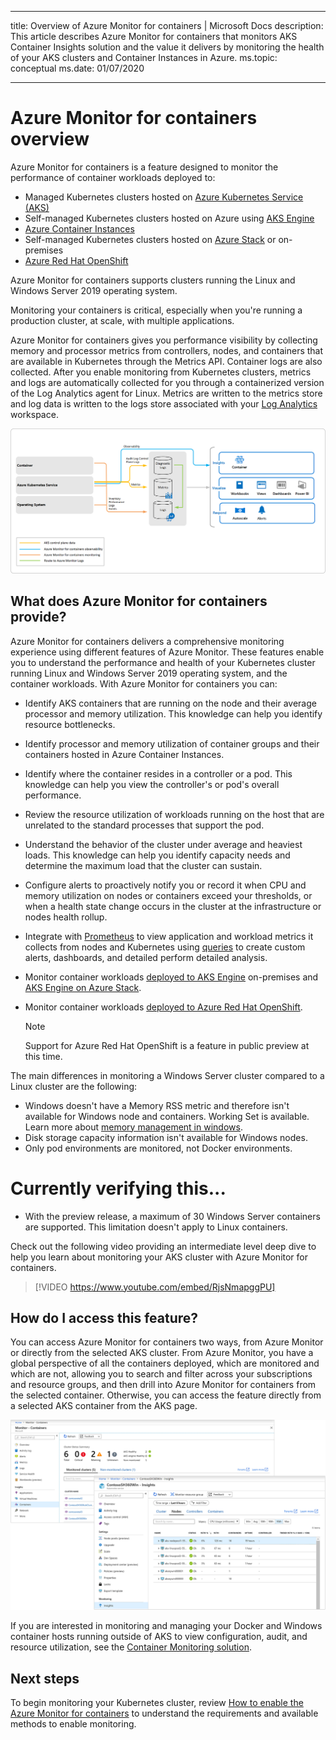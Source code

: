  ---
title: Overview of Azure Monitor for containers | Microsoft Docs
description: This article describes Azure Monitor for containers that monitors AKS Container Insights solution and the value it delivers by monitoring the health of your AKS clusters and Container Instances in Azure.
ms.topic: conceptual
ms.date: 01/07/2020

---

# Azure Monitor for containers overview

Azure Monitor for containers is a feature designed to monitor the performance of container workloads deployed to:

- Managed Kubernetes clusters hosted on [Azure Kubernetes Service (AKS)](../../aks/intro-kubernetes.md)
- Self-managed Kubernetes clusters hosted on Azure using [AKS Engine](https://github.com/Azure/aks-engine)
- [Azure Container Instances](../../container-instances/container-instances-overview.md)
- Self-managed Kubernetes clusters hosted on [Azure Stack](https://docs.microsoft.com/azure-stack/user/azure-stack-kubernetes-aks-engine-overview?view=azs-1910) or on-premises
- [Azure Red Hat OpenShift](../../openshift/intro-openshift.md)

Azure Monitor for containers supports clusters running the Linux and Windows Server 2019 operating system.

Monitoring your containers is critical, especially when you're running a production cluster, at scale, with multiple applications.

Azure Monitor for containers gives you performance visibility by collecting memory and processor metrics from controllers, nodes, and containers that are available in Kubernetes through the Metrics API. Container logs are also collected.  After you enable monitoring from Kubernetes clusters, metrics and logs are automatically collected for you through a containerized version of the Log Analytics agent for Linux. Metrics are written to the metrics store and log data is written to the logs store associated with your [Log Analytics](../log-query/log-query-overview.md) workspace.

![Azure Monitor for containers architecture](./media/container-insights-overview/azmon-containers-architecture-01.png)

## What does Azure Monitor for containers provide?

Azure Monitor for containers delivers a comprehensive monitoring experience using different features of Azure Monitor. These features enable you to understand the performance and health of your Kubernetes cluster running Linux and Windows Server 2019 operating system, and the container workloads. With Azure Monitor for containers you can:

* Identify AKS containers that are running on the node and their average processor and memory utilization. This knowledge can help you identify resource bottlenecks.
* Identify processor and memory utilization of container groups and their containers hosted in Azure Container Instances.
* Identify where the container resides in a controller or a pod. This knowledge can help you view the controller's or pod's overall performance.
* Review the resource utilization of workloads running on the host that are unrelated to the standard processes that support the pod.
* Understand the behavior of the cluster under average and heaviest loads. This knowledge can help you identify capacity needs and determine the maximum load that the cluster can sustain.
* Configure alerts to proactively notify you or record it when CPU and memory utilization on nodes or containers exceed your thresholds, or when a health state change occurs in the cluster at the infrastructure or nodes health rollup.
* Integrate with [Prometheus](https://prometheus.io/docs/introduction/overview/) to view application and workload metrics it collects from nodes and Kubernetes using [queries](container-insights-log-search.md) to create custom alerts, dashboards, and detailed perform detailed analysis.
* Monitor container workloads [deployed to AKS Engine](https://github.com/Azure/aks-engine) on-premises and [AKS Engine on Azure Stack](https://docs.microsoft.com/azure-stack/user/azure-stack-kubernetes-aks-engine-overview?view=azs-1908).
* Monitor container workloads [deployed to Azure Red Hat OpenShift](../../openshift/intro-openshift.md).

    >[!NOTE]
    >Support for Azure Red Hat OpenShift is a feature in public preview at this time.
    >

The main differences in monitoring a Windows Server cluster compared to a Linux cluster are the following:

- Windows doesn't have a Memory RSS metric and therefore isn't available for Windows node and containers. Working Set is available. Learn more about [memory management in windows](https://docs.microsoft.com/windows/win32/memory/working-set).
- Disk storage capacity information isn't available for Windows nodes.
- Only pod environments are monitored, not Docker environments.
# Currently verifying this...
- With the preview release, a maximum of 30 Windows Server containers are supported. This limitation doesn't apply to Linux containers.

Check out the following video providing an intermediate level deep dive to help you learn about monitoring your AKS cluster with Azure Monitor for containers.

> [!VIDEO https://www.youtube.com/embed/RjsNmapggPU]

## How do I access this feature?

You can access Azure Monitor for containers two ways, from Azure Monitor or directly from the selected AKS cluster. From Azure Monitor, you have a global perspective of all the containers deployed, which are monitored and which are not, allowing you to search and filter across your subscriptions and resource groups, and then drill into Azure Monitor for containers from the selected container.  Otherwise, you can access the feature directly from a selected AKS container from the AKS page.

![Overview of methods to access Azure Monitor for containers](./media/container-insights-overview/azmon-containers-experience.png)

If you are interested in monitoring and managing your Docker and Windows container hosts running outside of AKS to view configuration, audit, and resource utilization, see the [Container Monitoring solution](../../azure-monitor/insights/containers.md).

## Next steps

To begin monitoring your Kubernetes cluster, review [How to enable the Azure Monitor for containers](container-insights-onboard.md) to understand the requirements and available methods to enable monitoring.
